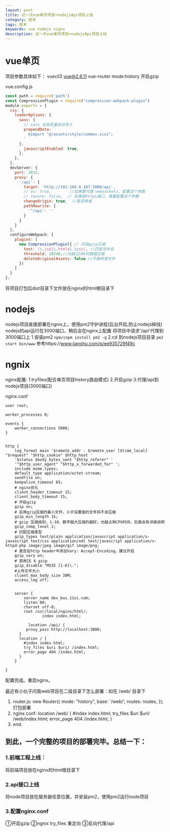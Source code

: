 ```yaml
---
layout: post
title: 记一次vue单页项目+nodejsApi项目上线
category: 技术
tags: 技术
keywords: vue nodejs nignx
description: 记一次vue单页项目+nodejsApi项目上线
---
```


# vue单页

项目参数具体如下：
vuecli3 vue@2.6.11 vue-router mode:history 开启gzip

vue.config.js
``` javascript
const path = require('path')
const CompressionPlugin = require("compression-webpack-plugin")
module.exports = {
  css: {
    loaderOptions: {
      sass: {
        // sass 全局变量自动导入
        prependData: `
          @import "@/assets/style/common.scss";
        `
      },
        javascriptEnabled: true,
      },
    },
  },
  devServer: {
    port: 3033,
    proxy: {
      '/api': {
        target: 'http://192.168.0.107:3000/api',
        // ws: true,        //如果要代理 websockets，配置这个参数
        // secure: false,  // 如果是https接口，需要配置这个参数
        changeOrigin: true,  //是否跨域
        pathRewrite: {
          '^/api': ''
        }
      }
    }
  },
  configureWebpack: {
    plugins: [
      new CompressionPlugin({ // 开启gzip压缩
        test: /\.js$|\.html$|.\css/, //匹配文件名
        threshold: 10240,//对超过10k的数据压缩
        deleteOriginalAssets: false //不删除源文件
      })
    ]
  }
};
```
将项目打包后dist目录下文件放在nginx的html根目录下

# nodejs
nodejs项目直接部署在ngnix上，使用pm2守护进程(后台开启,防止nodejs掉线)
nodejs的api运行在3000端口，稍后会在nginx上配置 将项目中请求'/api'代理到3000端口上
1.安装pm2 ```npm/cnpm install pm2 -g```
2.cd 到nodejs项目目录 ```pm2 start bin/www``` 参考https://www.jianshu.com/p/ee935729f49c

# ngnix
nginx配置:
1.tryfiles(配合单页项目history路由模式)
2.开启gzip
3.代理/api到nodejs项目(3000端口)

nginx.conf
```
user root;

worker_processes 8;

events {
	worker_connections 5000;
}


http {
	log_format main '$remote_addr - $remote_user [$time_local] "$request" "$http_cookie" $http_host '
	'$status $body_bytes_sent "$http_referer" '
	'"$http_user_agent" "$http_x_forwarded_for" ';
	include mime.types;
	default_type application/octet-stream;
	sendfile on;
	keepalive_timeout 65;
	# nginx优化
	client_header_timeout 15;
	client_body_timeout 15;
	# 开启gzip
	gzip on;
	# 启用gzip压缩的最小文件，小于设置值的文件将不会压缩
	gzip_min_length 1k;
	# gzip 压缩级别，1-10，数字越大压缩的越好，也越占用CPU时间，后面会有详细说明
	gzip_comp_level 2;
	# 匹配压缩类型
	gzip_types text/plain application/javascript application/x-javascript text/css application/xml text/javascript application/x-httpd-php image/jpeg image/gif image/png;
	# 是否在http header中添加Vary: Accept-Encoding，建议开启
	gzip_vary on;
	# 禁用IE 6 gzip
	gzip_disable "MSIE [1-6]\.";
	#上传文件大小
	client_max_body_size 30M;
	access_log off;


	server {
		server_name dev_bus.11oi.com;
		listen 80;
		charset utf-8;
		root /usr/local/nginx/html/;
                index index.html;

          location /api/ {
		 proxy_pass http://localhost:3000;
	  }
	  location / {
		#index index.html;
		try_files $uri $uri/ /index.html;
		error_page 404 /index.html;
	  }
	}

}
```
配置完成。重启nginx。

最近有小伙子问我web项目在二级目录下怎么部署：如在 /web/ 目录下
1. router.js:
new Router({
  mode: "history",
  base: '/web/',
  routes: routes,
});
打包部署
2. nginx.conf:
location /web/ {
  #index index.html;
  try_files $uri $uri/ /web/index.html;
  error_page 404 /index.html;
}
3. end.

## 到此，一个完整的项目的部署完毕。总结一下：
### 1.前端工程上线：
将前端项目放在nginx的html根目录下
### 2.api接口上线
将node项目放在服务器任意位置，并安装pm2，使用pm2运行node项目
### 3.配置nginx.conf
①开启gzip ②ngnix try_files 重定向 ③反向代理/api
